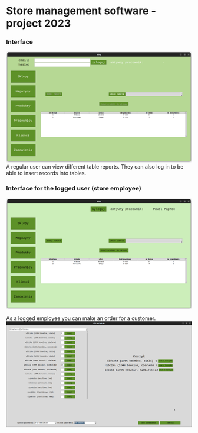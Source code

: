 # Store management software - project 2023

### Interface
![app_looks](./main_page.png)
A regular user can view different table reports. They can also log in to be able to insert records into tables.

### Interface for the logged user (store employee)
![app_looks_after_login](./main_page_after_login.png)

As a logged employee you can make an order for a customer.
![making_order](./make_order_filled.png)
